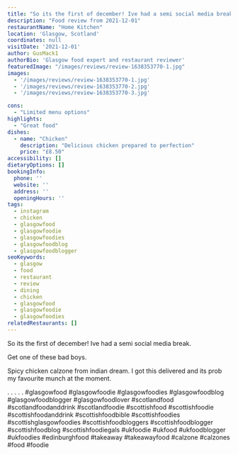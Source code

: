 ```yaml
---
title: "So its the first of december! Ive had a semi social media break."
description: "Food review from 2021-12-01"
restaurantName: "Home Kitchen"
location: 'Glasgow, Scotland'
coordinates: null
visitDate: '2021-12-01'
author: GusMack1
authorBio: 'Glasgow food expert and restaurant reviewer'
featuredImage: "/images/reviews/review-1638353770-1.jpg"
images:
  - '/images/reviews/review-1638353770-1.jpg'
  - '/images/reviews/review-1638353770-2.jpg'
  - '/images/reviews/review-1638353770-3.jpg'

cons:
  - "Limited menu options"
highlights:
  - "Great food"
dishes:
  - name: "Chicken"
    description: "Delicious chicken prepared to perfection"
    price: "£8.50"
accessibility: []
dietaryOptions: []
bookingInfo:
  phone: ''
  website: ''
  address: ''
  openingHours: ''
tags:
  - instagram
  - chicken
  - glasgowfood
  - glasgowfoodie
  - glasgowfoodies
  - glasgowfoodblog
  - glasgowfoodblogger
seoKeywords:
  - glasgow
  - food
  - restaurant
  - review
  - dining
  - chicken
  - glasgowfood
  - glasgowfoodie
  - glasgowfoodies
relatedRestaurants: []
---
```

So its the first of december! Ive had a semi social media break.

Get one of these bad boys.

Spicy chicken calzone from indian dream. I got this delivered and its prob my favourite munch at the moment.

.
.
.
.
.
#glasgowfood #glasgowfoodie #glasgowfoodies #glasgowfoodblog #glasgowfoodblogger #glasgowfoodlover #scotlandfood #scotlandfoodanddrink #scotlandfoodie #scottishfood #scottishfoodie #scottishfoodanddrink #scottishfoodbible #scottishfoodies #scottishglasgowfoodies #scottishfoodbloggers #scottishfoodblogger #scottishfoodblog #scottishfoodiegals #ukfoodie #ukfood #ukfoodblogger #ukfoodies #edinburghfood #takeaway #takeawayfood #calzone #calzones #food #foodie
